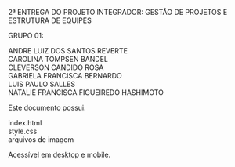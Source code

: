 2ª ENTREGA DO PROJETO INTEGRADOR: GESTÃO DE PROJETOS E ESTRUTURA DE EQUIPES

GRUPO 01:

ANDRE LUIZ DOS SANTOS REVERTE<br>
CAROLINA TOMPSEN BANDEL<br>
CLEVERSON CANDIDO ROSA<br>
GABRIELA FRANCISCA BERNARDO<br>
LUIS PAULO SALLES<br>
NATALIE FRANCISCA FIGUEIREDO HASHIMOTO<br>

Este documento possui:

index.html<br>
style.css<br>
arquivos de imagem

Acessível em desktop e mobile.
